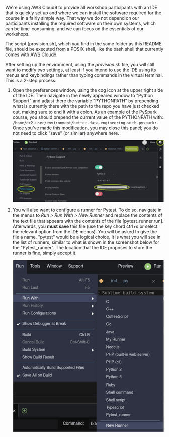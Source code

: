 We're using AWS Cloud9 to provide all workshop participants with an IDE that is
quickly set up and where we can install the software required for the course in
a fairly simple way. That way we do not depend on our participants installing
the required software on their own systems, which can be time-consuming, and we
can focus on the essentials of our workshops.

The script [provision.sh], which you find in the same folder as this README
file, should be executed from a POSIX shell, like the bash shell that currently
comes with AWS Cloud9. 

After setting up the environment, using the _provision.sh_ file, you will still
want to modify two settings, at least if you intend to use the IDE using its
menus and keybindings rather than typing commands in the virtual terminal. This
is a 2-step process:

1. Open the preferences window, using the cog icon at the upper right side of
   the IDE. Then navigate in the newly appeared window to "Python Support" and
   adjust there the variable "PYTHONPATH" by prepending what is currently there
   with the path to the repo you have just checked out, making sure to end it
   with a colon. As an example of the PySpark course, you should prepend the
   current value of the PYTHONPATH with:
   `/home/ec2-user/environment/better-data-engineering-with-pyspark:`. Once
   you've made this modification, you may close this panel; you do not need to
   click "save" (or similar) anywhere here.

   ![cloud9 settings](./cloud9_settings.png)

2. You will also want to configure a runner for Pytest. To do so, navigate in
   the menus to _Run > Run With > New Runner_ and replace the contents of the
   text file that appears with the contents of the file [pytest_runner.run].
   Afterwards, you **must save** this file (use the key chord ctrl+s or select
   the relevant option from the IDE menus). You will be asked to give the file
   a name. "pytest" would be a logical choice. It is what you will see in the
   list of runners, similar to what is shown in the screenshot below for the
   "Pytest_runner". The location that the IDE proposes to store the runner is
   fine, simply accept it.

   ![Configuring a Pytest runner in Cloud9](./cloud9_new_runner.png)
